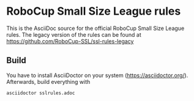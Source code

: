 # RoboCup Small Size League rules

This is the AsciiDoc source for the official RoboCup Small Size League rules.
The legacy version of the rules can be found at https://github.com/RoboCup-SSL/ssl-rules-legacy

## Build

You have to install AsciiDoctor on your system (https://asciidoctor.org/). Afterwards, build everything with
```
asciidoctor sslrules.adoc
```
